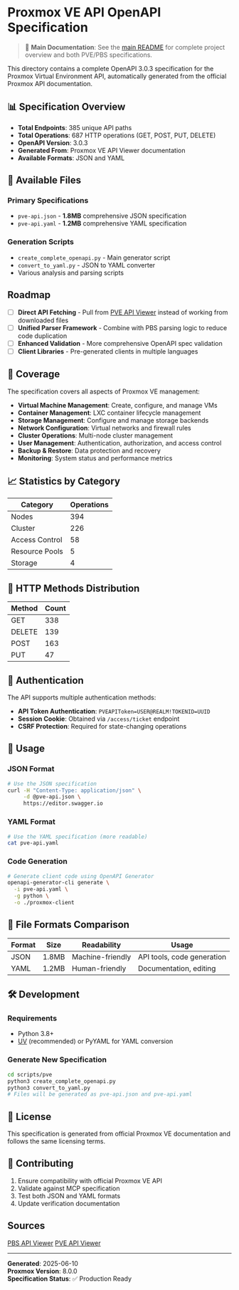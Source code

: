# Proxmox VE API OpenAPI Specification

> 📖 **Main Documentation**: See the [main README](../README.md) for complete project overview and both PVE/PBS specifications.

This directory contains a complete OpenAPI 3.0.3 specification for the Proxmox Virtual Environment API, automatically generated from the official Proxmox API documentation.

## 📊 Specification Overview

- **Total Endpoints**: 385 unique API paths
- **Total Operations**: 687 HTTP operations (GET, POST, PUT, DELETE)
- **OpenAPI Version**: 3.0.3
- **Generated From**: Proxmox VE API Viewer documentation
- **Available Formats**: JSON and YAML

## 📄 Available Files

### **Primary Specifications**

- `pve-api.json` - **1.8MB** comprehensive JSON specification
- `pve-api.yaml` - **1.2MB** comprehensive YAML specification

### **Generation Scripts**

- `create_complete_openapi.py` - Main generator script
- `convert_to_yaml.py` - JSON to YAML converter
- Various analysis and parsing scripts

## Roadmap

- [ ] **Direct API Fetching** - Pull from [PVE API Viewer](https://pve.proxmox.com/pve-docs/api-viewer/index.html) instead of working from downloaded files
- [ ] **Unified Parser Framework** - Combine with PBS parsing logic to reduce code duplication
- [ ] **Enhanced Validation** - More comprehensive OpenAPI spec validation
- [ ] **Client Libraries** - Pre-generated clients in multiple languages

## 🎯 Coverage

The specification covers all aspects of Proxmox VE management:

- **Virtual Machine Management**: Create, configure, and manage VMs
- **Container Management**: LXC container lifecycle management
- **Storage Management**: Configure and manage storage backends
- **Network Configuration**: Virtual networks and firewall rules
- **Cluster Operations**: Multi-node cluster management
- **User Management**: Authentication, authorization, and access control
- **Backup & Restore**: Data protection and recovery
- **Monitoring**: System status and performance metrics

## 📈 Statistics by Category

| Category       | Operations |
| -------------- | ---------- |
| Nodes          | 394        |
| Cluster        | 226        |
| Access Control | 58         |
| Resource Pools | 5          |
| Storage        | 4          |

## 🔧 HTTP Methods Distribution

| Method | Count |
| ------ | ----- |
| GET    | 338   |
| DELETE | 139   |
| POST   | 163   |
| PUT    | 47    |

## 🔑 Authentication

The API supports multiple authentication methods:

- **API Token Authentication**: `PVEAPIToken=USER@REALM!TOKENID=UUID`
- **Session Cookie**: Obtained via `/access/ticket` endpoint
- **CSRF Protection**: Required for state-changing operations

## 🚀 Usage

### JSON Format

```bash
# Use the JSON specification
curl -H "Content-Type: application/json" \
     -d @pve-api.json \
     https://editor.swagger.io
```

### YAML Format

```bash
# Use the YAML specification (more readable)
cat pve-api.yaml
```

### Code Generation

```bash
# Generate client code using OpenAPI Generator
openapi-generator-cli generate \
  -i pve-api.yaml \
  -g python \
  -o ./proxmox-client
```

## 🔄 File Formats Comparison

| Format | Size  | Readability      | Usage                      |
| ------ | ----- | ---------------- | -------------------------- |
| JSON   | 1.8MB | Machine-friendly | API tools, code generation |
| YAML   | 1.2MB | Human-friendly   | Documentation, editing     |

## 🛠️ Development

### Requirements

- Python 3.8+
- [UV](https://github.com/astral-sh/uv) (recommended) or PyYAML for YAML conversion

### Generate New Specification

```bash
cd scripts/pve
python3 create_complete_openapi.py
python3 convert_to_yaml.py
# Files will be generated as pve-api.json and pve-api.yaml
```

## 📝 License

This specification is generated from official Proxmox VE documentation and follows the same licensing terms.

## 🤝 Contributing

1. Ensure compatibility with official Proxmox VE API
2. Validate against MCP specification
3. Test both JSON and YAML formats
4. Update verification documentation

## Sources

[PBS API Viewer](https://pbs.proxmox.com/docs/api-viewer/index.html)
[PVE API Viewer](https://pve.proxmox.com/pve-docs/api-viewer/index.html)

---

**Generated**: 2025-06-10  
**Proxmox Version**: 8.0.0  
**Specification Status**: ✅ Production Ready
